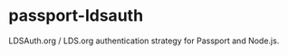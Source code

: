 passport-ldsauth
================

LDSAuth.org / LDS.org authentication strategy for Passport and Node.js.

